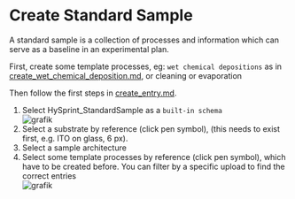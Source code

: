 # Create Standard Sample

A standard sample is a collection of processes and information which can serve as a baseline in an experimental plan.

First, create some template processes, eg: `wet chemical depositions` as in [create_wet_chemical_deposition.md](create_wet_chemical_deposition.md), or cleaning or evaporation

Then follow the first  steps in [create_entry.md](create_entry.md).
1. Select HySprint_StandardSample as a `built-in schema`  
   ![grafik](https://github.com/RoteKekse/nomad-baseclasses/assets/36420750/2f2da949-f9a9-43e2-b05f-ff823e3bb2ff)
2. Select a substrate by reference (click pen symbol), (this needs to exist first, e.g. ITO on glass, 6 px).
3. Select a sample architecture
4. Select some template processes by reference (click pen symbol), which have to be created before. You can filter by a specific upload to find the correct entries  
   ![grafik](https://github.com/RoteKekse/nomad-baseclasses/assets/36420750/2c1a0a5e-ca9d-4513-b5cb-638ff8c0fd88)
